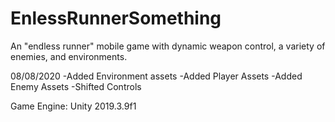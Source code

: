 # EnlessRunnerSomething

An "endless runner" mobile game with dynamic weapon control, a variety of enemies, and environments.

08/08/2020 
-Added Environment assets 
-Added Player Assets 
-Added Enemy Assets 
-Shifted Controls

Game Engine: Unity 2019.3.9f1


